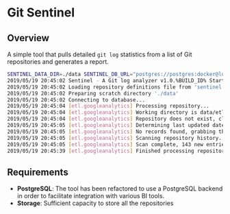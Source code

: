 # Git Sentinel

## Overview

A simple tool that pulls detailed `git log` statistics from a list of Git repositories and generates a report.

```sh
SENTINEL_DATA_DIR=./data SENTINEL_DB_URL="postgres://postgres:docker@localhost/sentinel?sslmode=disable" ./git-sentinel
2019/05/19 20:45:02 Sentinel - A Git log analyzer v1.0.%BUILD_ID% Starting...
2019/05/19 20:45:02 Loading repository definitions file from 'sentinel.yaml'...
2019/05/19 20:45:02 Preparing scratch directory './data'
2019/05/19 20:45:02 Connecting to database...
2019/05/19 20:45:04 [etl.googleanalytics] Processing repository...
2019/05/19 20:45:04 [etl.googleanalytics] Working directory is data/etl.googleanalytics.git
2019/05/19 20:45:04 [etl.googleanalytics] Repository does not exist, cloning...
2019/05/19 20:45:05 [etl.googleanalytics] Determining last updated date...
2019/05/19 20:45:05 [etl.googleanalytics] No records found, grabbing the full history
2019/05/19 20:45:05 [etl.googleanalytics] Scanning repository history...
2019/05/19 20:45:05 [etl.googleanalytics] Scan complete, 143 new entries will be saved
2019/05/19 20:45:39 [etl.googleanalytics] Finished processing repository
```

## Requirements

- **PostgreSQL**:  The tool has been refactored to use a PostgreSQL backend in order to facilitate integration with various BI tools.
- **Storage**: Sufficient capacity to store all the repositories
